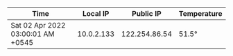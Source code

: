 | Time     | Local IP | Public IP | Temperature |
| ----------- | ----------- | ----------- | ----------- |
| Sat 02 Apr 2022 03:00:01 AM +0545      | 10.0.2.133     | 122.254.86.54  | 51.5° |
